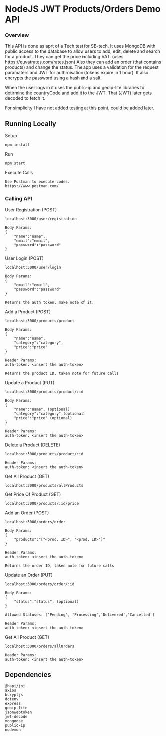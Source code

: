 # NodeJS JWT Products/Orders Demo API

### Overview
This API is done as aprt of a Tech test for SB-tech. It uses MongoDB with public access to the database to allow users to add, edit, delete and search for a product. They can get the price including VAT. (uses https://euvatrates.com/rates.json)
Also they can add an order (that contains products) and change the status.
The app uses a validation for the request paramaters and JWT for authroisation (tokens expire in 1 hour). It also encrypts the password using a hash and a salt.

When the user logs in it uses the public-ip and geoip-lite libraries to detirmine the countryCode and add it to the JWT. That (JWT) later gets decoded to fetch it.

For simplicity I have not added testing at this point, could be added later.



## Running Locally

Setup
```
npm install
```
Run
```
npm start
```

Execute Calls
```
Use Postman to execute codes.
https://www.postman.com/
```

### Calling API

User Registration (POST)
```
localhost:3000/user/registration

Body Params:
{
    "name":"name",
    "email":"email",
    "password":"password"
}
```

User Login (POST)
```
localhost:3000/user/login

Body Params:
{
    "email":"email",
    "password":"password"
}

Returns the auth token, make note of it.
```

Add a Product (POST)
```
localhost:3000/products/product

Body Params:
{
    "name":"name",
    "category":"category",
    "price":"price"
}

Header Params:
auth-token: <insert the auth-token>

Returns the product ID, taken note for future calls
```

Update a Product (PUT)
```
localhost:3000/products/product/:id

Body Params:
{
    "name":"name", (optional)
    "category":"category",(optional)
    "price":"price" (optional)
}

Header Params:
auth-token: <insert the auth-token>
```

Delete a Product (DELETE)
```
localhost:3000/products/product/:id

Header Params:
auth-token: <insert the auth-token>
```

Get All Product (GET)
```
localhost:3000/products/allProducts
```

Get Price Of Product (GET)
```
localhost:3000/products/:id/price
```

Add an Order (POST)
```
localhost:3000/orders/order

Body Params:
{
    "products":"["<prod. ID>", "<prod. ID>"]"
}

Header Params:
auth-token: <insert the auth-token>

Returns the order ID, taken note for future calls
```

Update an Order (PUT)
```
localhost:3000/orders/order/:id

Body Params:
{
    "status":"status", (optional)
}

Allowed Statuses: ['Pending', 'Processing','Delivered','Cancelled']

Header Params:
auth-token: <insert the auth-token>
```

Get All Product (GET)
```
localhost:3000/orders/allOrders

Header Params:
auth-token: <insert the auth-token>
```


## Dependencies
```
@hapi/joi
axios
bcryptjs
dotenv
express
geoip-lite
jsonwebtoken
jwt-decode
mongoose
public-ip
nodemon
```
